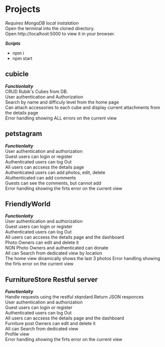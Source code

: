 # Projects
*Requires MongoDB local instalation*<br>
Open the terminal into the cloned directory. <br>
Open http://localhost:5000 to view it in your browser.<br>

***Scripts*** <br>
- npm i
- npm start <br>
## cubicle
***Functionlaity*** <br>
CRUD Rubik's Cubes from DB.<br>
User authentication and Authorization <br>
Search by name and difficuly level from the home page <br>
Can attach accessories to each cube and display current attachments from the details page <br>
Error handling showing ALL errors on the current view<br>
## petstagram
***Functionlaity*** <br>
User authentication and authorization <br>
Guest users can login or register <br>
Authenticated users can log Out <br>
All users can accsess the details page<br>
Authenticated users can add photos, edit, delete <br>
Atuthenticated  can add comments <br>
Guests can see the comments, but cannot add<br>
Error handling showing the firts error on the current view<br>
## FriendlyWorld
***Functionlaity*** <br>
User authentication and authorization <br>
Guest users can login or register <br>
Authenticated users can log Out <br>
All users can accsess the details page and the dashboard<br>
Photo Owners can edit and delete it <br>
NON Photo Owners and authenticated can donate <br>
All can Search from dedicated view by location <br>
The home view dinamically shows the last 3 photos
Error handling showing the firts error on the current view<br>
## FurnitureStore Restful server
***Functionlaity*** <br>
Handle requests using the restful stqndard.Return JSON responces <br>
User authentication and authorization <br>
Guest users can login or register <br>
Authenticated users can log Out <br>
All users can accsess the details page and the dashboard<br>
Furniture post Owners can edit and delete it <br>
All can Search from dedicated view <br>
Profile view<br>
Error handling showing the firts error on the current view<br>
